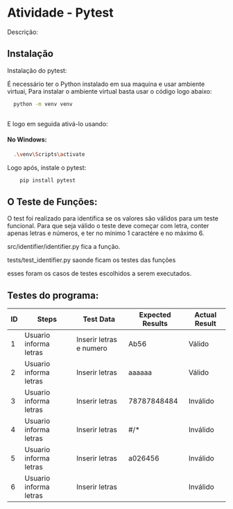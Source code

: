 
# Atividade - Pytest

Descrição:


## Instalação

Instalação do pytest:

É necessário ter o Python instalado em sua maquina e usar ambiente virtuai, 
Para instalar o ambiente virtual basta usar o código logo abaixo:
```bash
  python -m venv venv
  
```
E logo em seguida ativá-lo usando:
#### No Windows:
```bash
  .\venv\Scripts\activate
```
Logo após, instale o pytest:
```bash
    pip install pytest
```

## O Teste de Funções:

O test foi realizado para identifica se os valores são válidos para um teste funcional. Para que seja válido o teste deve
começar com letra, conter apenas letras e números, e ter no mínimo 1 caractére e 
no máximo 6. 

src/identifier/identifier.py fica a função.

tests/test_identifier.py saonde ficam os testes das funções

esses foram os casos de testes escolhidos a serem executados.
## Testes do programa:


| ID | Steps | Test Data | Expected Results | Actual Result|
|----|--------|-----------|---------|----------|
| 1| Usuario informa letras|Inserir letras e numero| Ab56| Válido|
| 2| Usuario informa letras|Inserir letras| aaaaaa| Válido|
| 3| Usuario informa letras|Inserir letras| 78787848484| Inválido|
| 4| Usuario informa letras|Inserir letras| #/*| Inválido|
| 5| Usuario informa letras|Inserir letras| a026456| Inválido|
| 6| Usuario informa letras|Inserir letras| | Inválido|





